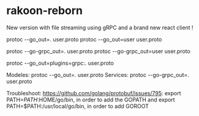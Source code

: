 # rakoon-reborn

New version with file streaming using gRPC and a brand new react client !

protoc --go_out=. user.proto
protoc --go_out=user user.proto

protoc --go-grpc_out=. user.proto
protoc --go-grpc_out=user user.proto

protoc --go_out=plugins=grpc:. user.proto

Modeles:
protoc --go_out=. user.proto
Services:
protoc --go-grpc_out=. user.proto

Troubleshoot:
https://github.com/golang/protobuf/issues/795:
export PATH=$PATH:$HOME/go/bin, in order to add the GOPATH and
export PATH=$PATH:/usr/local/go/bin, in order to add GOROOT